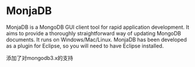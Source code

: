 # MonjaDB
MonjaDB is a MongoDB GUI client tool for rapid application development. It aims to provide a thoroughly straightforward way of updating MongoDB documents. It runs on Windows/Mac/Linux. MonjaDB has been developed as a plugin for Eclipse, so you will need to have Eclipse installed.

添加了对mongodb3.x的支持
